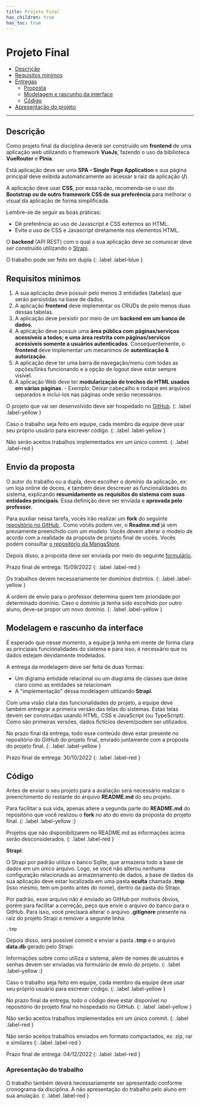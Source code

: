 ```yaml
---
title: Projeto Final
has_children: true
has_toc: true
---
```


# Projeto Final

* [Descrição](#desc)
* [Requisitos mínimos](#req)
* [Entregas](#entregas)
  * [Proposta](#envio1)
  * [Modelagem e rascunho da interface](#envio2)
  * [Código](#envio3)
* [Apresentação do projeto](#apresentacao)

---

## Descrição <a name="desc"></a>

Como projeto final da disciplina deverá ser construído um **frontend** de uma aplicação web utilizando o framework **VueJs**, fazendo o uso da bibilioteca **VueRouter** e **Pinia**. 

Está aplicação deve ser uma **SPA – Single Page Application** e sua página principal deve exibida automaticamente ao acessar a raiz da aplicação (**/**).

A aplicação deve usar **CSS**, por essa razão, recomenda-se o uso do **Bootstrap ou de outro framework CSS de sua preferência** para melhorar o visual da aplicação de forma simplificada.

Lembre-se de seguir as boas práticas:

  - Dê preferência ao uso de Javascript e CSS externos ao HTML.
  - Evite o uso de CSS e Javascript diretamente nos elementos HTML.   

O **backend** (API REST) com o qual a sua aplicação deve se comunicar deve ser construído utilizando o <a href="http://strapi.io" target="_blank">Strapi</a>.

O trabalho pode ser feito em dupla
{: .label .label-blue }

## Requisitos mínimos <a name="req"></a>

  1. A sua aplicação deve possuir pelo menos 3 entidades (tabelas) que serão persistidas na base de dados.
  2. A aplicação **frontend** deve implementar os CRUDs de pelo menos duas dessas tabelas.
  3. A aplicação deve persistir por meio de um **backend em um banco de dados**. 
  4. A aplicação deve possuir uma **área pública com páginas/serviços acessíveis a todos; e uma área restrita com páginas/serviços acessíveis somente a usuários autenticados**. Consequentemente, o **frontend** deve implementar um mecanimos de **autenticação & autorização**.
  5. A aplicação deve ter uma barra de navegação/menu com todas as opções/links funcionando e a opção de logout deve estar sempre visível.
  6. A aplicação Web deve ter **modularização de trechos de HTML usados em várias páginas**. 
    - Exemplo: Deixar cabeçalho e rodapé em arquivos separados e incluí-los nas páginas onde serão necessários.
  
O projeto que vai ser desenvolvido deve ser hospedado no <a href="http://www.github.com" target="_blank">GitHub</a>.
{: .label .label-yellow }

Caso o trabalho seja feito em equipe, cada membro da equipe deve usar seu próprio usuário para escrever código.
{: .label .label-yellow }

Não serão aceitos trabalhos implementados em um único commit.
{: .label .label-red }


## Envio da proposta <a name="envio1"></a>

O autor do trabalho ou a dupla, deve escolher o domínio da aplicação, ex: um loja online de doces, e também deve descrever as funcionalidades do sistema, explicando **resumidamente os requisitos do sistema com suas entidades principais**. Essa definição deve ser enviada e **aprovada pelo professor**. 

Para auxiliar nessa tarefa, vocês irão realizar um **fork** do seguinte <a href="https://github.com/profBruno-UFC-Qx/qxd0020-projeto-final" target="_blank">repositório no GitHub </a>. Como vocês podem ver, o **Readme.md** já vem previamente preenchido com um modelo. Vocês devem alterar o modelo de acordo com a realidade da proposta de projeto final de vocês. Vocês podem consultar <a href="https://github.com/profBruno-UFC-Qx/qxd0020-manga-store" target="_blank">o repositório da MangaStore</a>.

Depois disso, a proposta deve ser enviada por meio do seguinte <a href="https://forms.gle/K2iiNVZsHBiGYtkN9" target="_blank">formulário</a>.

Prazo final de entrega: 15/09/2022
{: .label .label-red }

Os trabalhos devem necessariamente ter domínios distintos. 
{: .label .label-yellow }

A ordem de envio para o professor determina quem tem prioridade por determinado domínio. Caso o domínio já tenha sido escolhido por outro aluno, deve-se propor um novo domínio.
{: .label .label-yellow }

## Modelagem e rascunho da interface <a name="envio2"></a>

É esperado que nesse momento, a equipe já tenha em mente de forma clara as principais funcionalidades do sistema e para isso, é necessário que os dados estejam devidamente modelados.

A entrega da modelagem deve ser feita de duas formas:
  - Um digrama entidade relacional ou um diagrama de classes que deixe claro como as entidades se relacionam
  - A "implementação" dessa modelagem utilizando **Strapi**.

Com uma visão clara das funcionalidades do projeto, a equipe deve também entregrar a primeira versão das telas do sistemas. Estas telas devem ser construídas usando HTML, CSS e JavaScript (ou TypeScript). Como são primeiras versões, dados fictícios devem/podem ser utilizados.

No prazo final da entrega, todo esse conteúdo deve estar presente no repositório do GitHub do projeto final, enviado juntamente com a proposta do projeto final.
{: .label .label-yellow }


Prazo final de entrega: 30/10/2022
{: .label .label-red }

## Código <a name="envio3"></a>

Antes de enviar o seu projeto para a avaliação será necessário realizar o preenchimento do restante do arquivo **README.md**  do seu projeto.

Para facilitar a sua vida, apenas altere a segunda parte do **README.md** do repositório que você realizou o **fork** no ato do envio da proposta do projeto final.
{: .label .label-yellow :}

Projetos que não disponibilizarem no README.md as informações acima serão desconsiderados.
{: .label .label-red }


**Strapi**:

O Strapi por padrão utiliza o banco Sqlite, que armazena todo a base de dados em um único arquivo. Logo, se você não alterou nenhuma configuração relacionada ao armazenamento de dados, a base de dados da sua aplicação deve estar localizada em uma pasta **oculta** chamada **.tmp** (isso mesmo, tem um ponto antes do nome), dentro da pasta do Strapi.

Por padrão, esse arquivo não é enviado ao GitHub por motivos óbvios, porém para facilitar a correção, peço que envie o arquivo do banco para o GitHub. Para isso, você precisará alterar o arquivo **.gitignore** presente na raiz do projeto Strapi e remover a segunite linha:

```
.tmp
```

Depois disso, será possível commit e enviar a pasta **.tmp** e o arquivo **data.db** gerado pelo Strapi.


Informações sobre como utiliza o sistema, além de nomes de usuários e senhas devem ser enviadas via formulário de envio do projeto.
{: .label .label-yellow :}

Caso o trabalho seja feito em equipe, cada membro da equipe deve usar seu próprio usuário para escrever código.
{: .label .label-yellow }

No prazo final da entrega, todo o código deve estar disponível no repositório do projeto final no hospedado no GitHub.
{: .label .label-yellow }

Não serão aceitos trabalhos implementados em um único commit.
{: .label .label-red }

Não serão aceitos trabalhos enviados em formato compactados, ex: zip, rar e similares
{: .label .label-red }

Prazo final de entrega: 04/12/2022
{: .label .label-red }

### Apresentação do trabalho <a name="apresentacao"></a>

O trabalho também deverá necessariamente ser apresentado conforme cronograma da disciplina. A não apresentação do trabalho pelo aluno em sua anulação.
{: .label .label-red }

